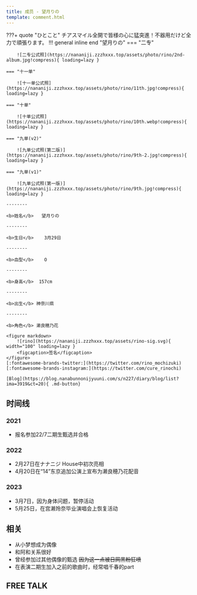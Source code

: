 ```yaml
---
title: 成员 - 望月りの
template: comment.html
---
```

???+ quote "ひとこと"
    チアスマイル全開で皆様の心に猛突進！不器用だけど全力で頑張ります。
!!! general inline end "望月りの"
    === "二专"

        ![二专公式照](https://nananiji.zzzhxxx.top/assets/photo/rino/2nd-album.jpg!compress){ loading=lazy }

    === "十一单"

        ![十一单公式照](https://nananiji.zzzhxxx.top/assets/photo/rino/11th.jpg!compress){ loading=lazy }

    === "十单"

        ![十单公式照](https://nananiji.zzzhxxx.top/assets/photo/rino/10th.webp!compress){ loading=lazy }

    === "九单(v2)"

        ![九单公式照(第二版)](https://nananiji.zzzhxxx.top/assets/photo/rino/9th-2.jpg!compress){ loading=lazy }
        
    === "九单(v1)"

        ![九单公式照(第一版)](https://nananiji.zzzhxxx.top/assets/photo/rino/9th.jpg!compress){ loading=lazy }

    --------

    <b>姓名</b>   望月りの

    --------

    <b>生日</b>    3月29日

    --------

    <b>血型</b>    O

    --------

    <b>身高</b>  157cm

    --------

    <b>出生</b> 神奈川県

    --------

    <b>角色</b> 濑良穂乃花
  
    <figure markdown>
        ![rino](https://nananiji.zzzhxxx.top/assets/rino-sig.svg){ width="100" loading=lazy }
        <figcaption>签名</figcaption>
    </figure>
    [:fontawesome-brands-twitter:](https://twitter.com/rino_mochizuki) [:fontawesome-brands-instagram:](https://twitter.com/cure_rinochi)
    
    [Blog](https://blog.nanabunnonijyuuni.com/s/n227/diary/blog/list?ima=3919&ct=20){ .md-button}

## 时间线
### 2021 

- 报名参加22/7二期生甄选并合格

### 2022

- 2月27日在ナナニジ House中初次亮相
- 4月20日在“14”东京追加公演上宣布为濑良穂乃花配音

### 2023

- 3月7日，因为身体问题，暂停活动
- 5月25日，在宫濑玲奈毕业演唱会上恢复活动

## 相关

- 从小梦想成为偶像
- 和阿和关系很好
- 曾经参加过其他偶像的甄选 ~~因为这一点被日网黑粉狂喷~~
- 在表演二期生加入之前的歌曲时，经常唱千春的part


## FREE TALK

<div id="dplayer"></div>

<script src="https://nananiji.zzzhxxx.top/js/md5.js"></script>
<script src="https://nananiji.zzzhxxx.top/js/hls.min.js"></script>
<script src="https://nananiji.zzzhxxx.top/js/DPlayer.min.js"></script>
<script>
    const dp = new DPlayer({
    container: document.getElementById('dplayer'),
    video: {
        url: 'https://manifest.prod.boltdns.net/manifest/v1/hls/v4/clear/4504957038001/3c6bbf28-1eed-4ef9-bb8d-ab4cf43904d8/10s/master.m3u8?fastly_token=NjJkYTUwYWRfNTcwYmYwNmQ3NmUxZTk3ODU1ODZmN2I4MjlkNWY4OGYwNWQ4NDQ5OGYzZDBlMDI4MTFmOTFhMjI1ZWRhMjY1Yw%3D%3D',
        type: 'hls',
    },
    danmaku: {
        id: md5('rino-intro'),
        api: "https://danmu.zzzhxxx.top/"
    },
    contextmenu: [
    {
        text: '227WiKi',
        link: 'https://github.com/227WiKi/227WiKi',
    },
    ]
});
console.log(dp.plugins.hls);
</script>

